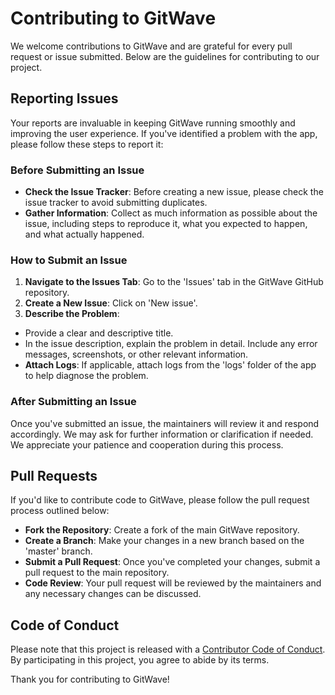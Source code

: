 # Contributing to GitWave

We welcome contributions to GitWave and are grateful for every pull request or issue submitted. 
Below are the guidelines for contributing to our project.

## Reporting Issues
Your reports are invaluable in keeping GitWave running smoothly and improving the user experience. 
If you've identified a problem with the app, please follow these steps to report it:

### Before Submitting an Issue
- **Check the Issue Tracker**: Before creating a new issue, please check the issue tracker to avoid submitting duplicates.
- **Gather Information**: Collect as much information as possible about the issue, including steps to reproduce it, what you expected to happen, and what actually happened.

### How to Submit an Issue
1. **Navigate to the Issues Tab**: Go to the 'Issues' tab in the GitWave GitHub repository.
2. **Create a New Issue**: Click on 'New issue'.
3. **Describe the Problem**:
  - Provide a clear and descriptive title.
  - In the issue description, explain the problem in detail. Include any error messages, screenshots, or other relevant information.
  - **Attach Logs**: If applicable, attach logs from the 'logs' folder of the app to help diagnose the problem.

### After Submitting an Issue
Once you've submitted an issue, the maintainers will review it and respond accordingly. 
We may ask for further information or clarification if needed. We appreciate your patience
and cooperation during this process.

## Pull Requests
If you'd like to contribute code to GitWave, please follow the pull request process outlined below:
- **Fork the Repository**: Create a fork of the main GitWave repository.
- **Create a Branch**: Make your changes in a new branch based on the 'master' branch.
- **Submit a Pull Request**: Once you've completed your changes, submit a pull request to the main repository.
- **Code Review**: Your pull request will be reviewed by the maintainers and any necessary changes can be discussed.

## Code of Conduct
Please note that this project is released with a [Contributor Code of Conduct](CODE_OF_CONDUCT.md). 
By participating in this project, you agree to abide by its terms.

Thank you for contributing to GitWave!
